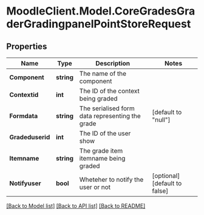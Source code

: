 # MoodleClient.Model.CoreGradesGraderGradingpanelPointStoreRequest

## Properties

Name | Type | Description | Notes
------------ | ------------- | ------------- | -------------
**Component** | **string** | The name of the component | 
**Contextid** | **int** | The ID of the context being graded | 
**Formdata** | **string** | The serialised form data representing the grade | [default to "null"]
**Gradeduserid** | **int** | The ID of the user show | 
**Itemname** | **string** | The grade item itemname being graded | 
**Notifyuser** | **bool** | Wheteher to notify the user or not | [optional] [default to false]

[[Back to Model list]](../README.md#documentation-for-models) [[Back to API list]](../README.md#documentation-for-api-endpoints) [[Back to README]](../README.md)

